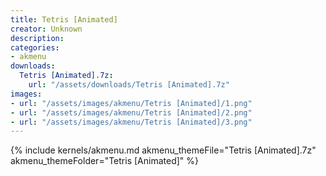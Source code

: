 ```yaml
---
title: Tetris [Animated]
creator: Unknown
description: 
categories:
- akmenu
downloads:
  Tetris [Animated].7z:
    url: "/assets/downloads/Tetris [Animated].7z"
images:
- url: "/assets/images/akmenu/Tetris [Animated]/1.png"
- url: "/assets/images/akmenu/Tetris [Animated]/2.png"
- url: "/assets/images/akmenu/Tetris [Animated]/3.png"
---
```


{% include kernels/akmenu.md akmenu_themeFile="Tetris [Animated].7z" akmenu_themeFolder="Tetris [Animated]" %}
